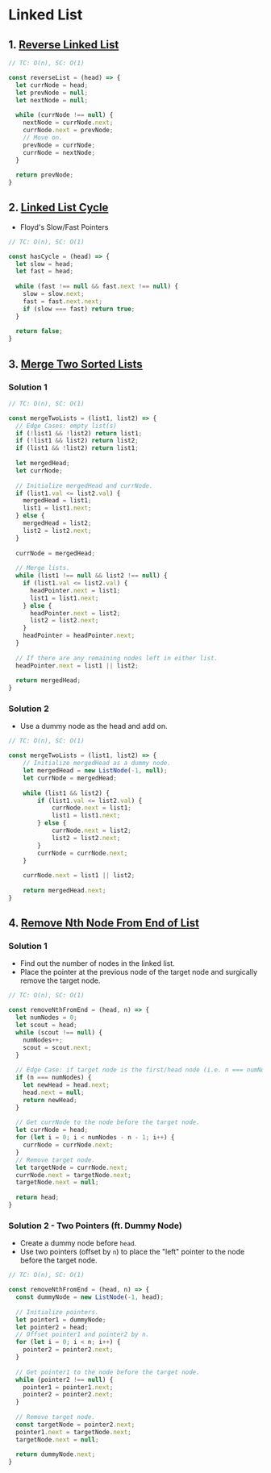 # Linked List

## 1. [Reverse Linked List](https://leetcode.com/problems/reverse-linked-list/)
```js
// TC: O(n), SC: O(1)

const reverseList = (head) => {
  let currNode = head;
  let prevNode = null;
  let nextNode = null;
  
  while (currNode !== null) {
    nextNode = currNode.next;
    currNode.next = prevNode;
    // Move on.
    prevNode = currNode;
    currNode = nextNode;
  }
  
  return prevNode;
}
```

## 2. [Linked List Cycle](https://leetcode.com/problems/linked-list-cycle/)
- Floyd's Slow/Fast Pointers
```js
// TC: O(n), SC: O(1)

const hasCycle = (head) => {
  let slow = head;
  let fast = head;
  
  while (fast !== null && fast.next !== null) {
    slow = slow.next;
    fast = fast.next.next;
    if (slow === fast) return true;
  }
  
  return false;
}
```

## 3. [Merge Two Sorted Lists](https://leetcode.com/problems/merge-two-sorted-lists/)
### Solution 1
```js
// TC: O(n), SC: O(1)

const mergeTwoLists = (list1, list2) => {
  // Edge Cases: empty list(s)
  if (!list1 && !list2) return list1;
  if (!list1 && list2) return list2;
  if (list1 && !list2) return list1;
  
  let mergedHead;
  let currNode;
  
  // Initialize mergedHead and currNode.
  if (list1.val <= list2.val) {
    mergedHead = list1;
    list1 = list1.next;
  } else {
    mergedHead = list2;
    list2 = list2.next;
  }
  
  currNode = mergedHead;
  
  // Merge lists.
  while (list1 !== null && list2 !== null) {
    if (list1.val <= list2.val) {
      headPointer.next = list1;
      list1 = list1.next;
    } else {
      headPointer.next = list2;
      list2 = list2.next;
    }
    headPointer = headPointer.next;
  }
  
  // If there are any remaining nodes left in either list.
  headPointer.next = list1 || list2;
  
  return mergedHead;
}
```
### Solution 2
- Use a dummy node as the head and add on.
```js
// TC: O(n), SC: O(1)

const mergeTwoLists = (list1, list2) => {
    // Initialize mergedHead as a dummy node.
    let mergedHead = new ListNode(-1, null);
    let currNode = mergedHead;
    
    while (list1 && list2) {
        if (list1.val <= list2.val) {
            currNode.next = list1;
            list1 = list1.next;
        } else {
            currNode.next = list2;
            list2 = list2.next;
        }
        currNode = currNode.next;
    }
    
    currNode.next = list1 || list2;
    
    return mergedHead.next;
}
```

## 4. [Remove Nth Node From End of List](https://leetcode.com/problems/remove-nth-node-from-end-of-list/)
### Solution 1
- Find out the number of nodes in the linked list.
- Place the pointer at the previous node of the target node and surgically remove the target node.
```js
// TC: O(n), SC: O(1)

const removeNthFromEnd = (head, n) => {
  let numNodes = 0;
  let scout = head;
  while (scout !== null) {
    numNodes++;
    scout = scout.next;
  }
  
  // Edge Case: if target node is the first/head node (i.e. n === numNodes).
  if (n === numNodes) {
    let newHead = head.next;
    head.next = null;
    return newHead;
  }
  
  // Get currNode to the node before the target node.
  let currNode = head;
  for (let i = 0; i < numNodes - n - 1; i++) {
    currNode = currNode.next;
  }
  // Remove target node.
  let targetNode = currNode.next;
  currNode.next = targetNode.next;
  targetNode.next = null;
  
  return head;
}
```
### Solution 2 - Two Pointers (ft. Dummy Node)
- Create a dummy node before `head`.
- Use two pointers (offset by `n`) to place the "left" pointer to the node before the target node.
```js
// TC: O(n), SC: O(1)

const removeNthFromEnd = (head, n) => {
  const dummyNode = new ListNode(-1, head);
  
  // Initialize pointers.
  let pointer1 = dummyNode;
  let pointer2 = head;
  // Offset pointer1 and pointer2 by n.
  for (let i = 0; i < n; i++) {
    pointer2 = pointer2.next;
  }
  
  // Get pointer1 to the node before the target node.
  while (pointer2 !== null) {
    pointer1 = pointer1.next;
    pointer2 = pointer2.next;
  }
  
  // Remove target node.
  const targetNode = pointer2.next;
  pointer1.next = targetNode.next;
  targetNode.next = null;
  
  return dummyNode.next;
}
```
